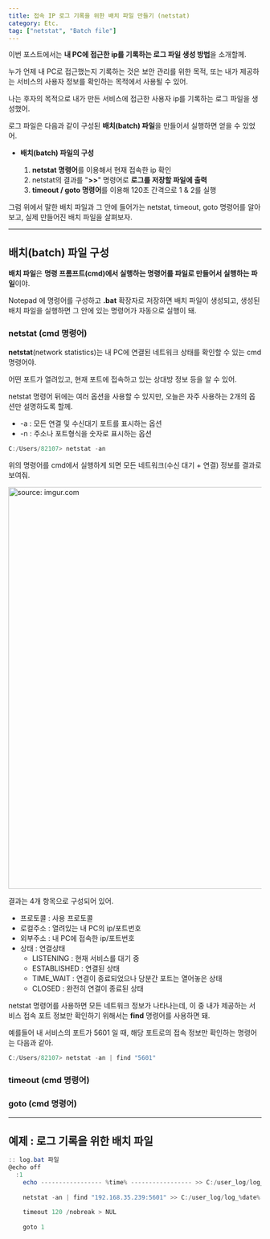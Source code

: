 ```yaml
---
title: 접속 IP 로그 기록을 위한 배치 파일 만들기 (netstat)
category: Etc.
tag: ["netstat", "Batch file"]
---
```


이번 포스트에서는 **내 PC에 접근한 ip를 기록하는 로그 파일 생성 방법**을 소개할께.

누가 언제 내 PC로 접근했는지 기록하는 것은 보안 관리를 위한 목적, 또는 내가 제공하는 서비스의 사용자 정보를 확인하는 목적에서 사용될 수 있어.

나는 후자의 목적으로 내가 만든 서비스에 접근한 사용자 ip를 기록하는 로그 파일을 생성했어.

로그 파일은 다음과 같이 구성된 **배치(batch) 파일**을 만들어서 실행하면 얻을 수 있었어.

 - **배치(batch) 파일의 구성**
 
   1. **netstat 명령어**를 이용해서 현재 접속한 ip 확인
   2. netstat의 결과를 "**>>**" 명령어로 **로그를 저장할 파일에 출력**
   3. **timeout / goto 명령어**를 이용해 120초 간격으로 1 & 2를 실행
  
그럼 위에서 말한 배치 파일과 그 안에 들어가는 netstat, timeout, goto 명령어를 알아보고, 실제 만들어진 배치 파일을 살펴보자.

---

## 배치(batch) 파일 구성

**배치 파일**은 **명령 프롬프트(cmd)에서 실행하는 명령어를 파일로 만들어서 실행하는 파일**이야. 

Notepad 에 명령어를 구성하고 **.bat** 확장자로 저장하면 배치 파일이 생성되고, 생성된 배치 파일을 실행하면 그 안에 있는 명령어가 자동으로 실행이 돼.

### netstat (cmd 명령어)

**netstat**(network statistics)는 내 PC에 연결된 네트워크 상태를 확인할 수 있는 cmd 명령어야. 

어떤 포트가 열려있고, 현재 포트에 접속하고 있는 상대방 정보 등을 알 수 있어. 

netstat 명령어 뒤에는 여러 옵션을 사용할 수 있지만, 오늘은 자주 사용하는 2개의 옵션만 설명하도록 할께.

 - -a : 모든 연결 및 수신대기 포트를 표시하는 옵션
 - -n : 주소나 포트형식을 숫자로 표시하는 옵션

```powershell
C:/Users/82107> netstat -an
```

위의 명령어를 cmd에서 실행하게 되면 모든 네트워크(수신 대기 + 연결) 정보를 결과로 보여줘. 

<a href="https://i.imgur.com/yIeGHgj"><img src="https://i.imgur.com/yIeGHgj.png" width="800px" title="source: imgur.com" /></a>

결과는 4개 항목으로 구성되어 있어.

  - 프로토콜 : 사용 프로토콜
  - 로컬주소 : 열려있는 내 PC의 ip/포트번호
  - 외부주소 : 내 PC에 접속한 ip/포트번호
  - 상태 : 연결상태
    + LISTENING : 현재 서비스를 대기 중
    + ESTABLISHED : 연결된 상태
    + TIME_WAIT : 연결이 종료되었으나 당분간 포트는 열어놓은 상태
    + CLOSED : 완전히 연결이 종료된 상태

netstat 명령어를 사용하면 모든 네트워크 정보가 나타나는데, 이 중 내가 제공하는 서비스 접속 포트 정보만 확인하기 위해서는 **find** 명령어를 사용하면 돼.

예를들어 내 서비스의 포트가 5601 일 때, 해당 포트로의 접속 정보만 확인하는 명령어는 다음과 같아.


```powershell
C:/Users/82107> netstat -an | find "5601"
```


### timeout (cmd 명령어)


### goto (cmd 명령어)



---

## 예제 : 로그 기록을 위한 배치 파일 

```powershell
:: log.bat 파일
@echo off
  :1
    echo ----------------- %time% ----------------- >> C:/user_log/log_%date%.txt
    
    netstat -an | find "192.168.35.239:5601" >> C:/user_log/log_%date%.txt
    
    timeout 120 /nobreak > NUL
    
    goto 1
```




